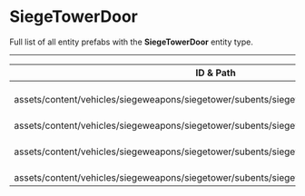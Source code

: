 # SiegeTowerDoor
Full list of all <Badge type="warning" text="4"/> entity prefabs with the **SiegeTowerDoor** entity type.

---
| ID & Path |
| --- |
| <a href="#4185447710"><Badge id="4185447710" type="tip" text="#"/></a> <Badge type="tip" text="4185447710"/> <br> assets/content/vehicles/siegeweapons/siegetower/subents/siegetower.door.prefab |
| <a href="#4186773937"><Badge id="4186773937" type="tip" text="#"/></a> <Badge type="tip" text="4186773937"/> <br> assets/content/vehicles/siegeweapons/siegetower/subents/siegetower.drawbridge_01.prefab |
| <a href="#300969350"><Badge id="300969350" type="tip" text="#"/></a> <Badge type="tip" text="300969350"/> <br> assets/content/vehicles/siegeweapons/siegetower/subents/siegetower.drawbridge_02.prefab |
| <a href="#3841836703"><Badge id="3841836703" type="tip" text="#"/></a> <Badge type="tip" text="3841836703"/> <br> assets/content/vehicles/siegeweapons/siegetower/subents/siegetower.drawbridge_03.prefab |
